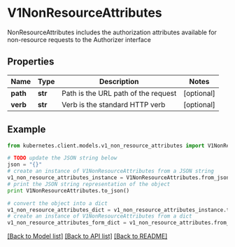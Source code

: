 # V1NonResourceAttributes

NonResourceAttributes includes the authorization attributes available for non-resource requests to the Authorizer interface

## Properties
Name | Type | Description | Notes
------------ | ------------- | ------------- | -------------
**path** | **str** | Path is the URL path of the request | [optional] 
**verb** | **str** | Verb is the standard HTTP verb | [optional] 

## Example

```python
from kubernetes.client.models.v1_non_resource_attributes import V1NonResourceAttributes

# TODO update the JSON string below
json = "{}"
# create an instance of V1NonResourceAttributes from a JSON string
v1_non_resource_attributes_instance = V1NonResourceAttributes.from_json(json)
# print the JSON string representation of the object
print V1NonResourceAttributes.to_json()

# convert the object into a dict
v1_non_resource_attributes_dict = v1_non_resource_attributes_instance.to_dict()
# create an instance of V1NonResourceAttributes from a dict
v1_non_resource_attributes_form_dict = v1_non_resource_attributes.from_dict(v1_non_resource_attributes_dict)
```
[[Back to Model list]](../README.md#documentation-for-models) [[Back to API list]](../README.md#documentation-for-api-endpoints) [[Back to README]](../README.md)


